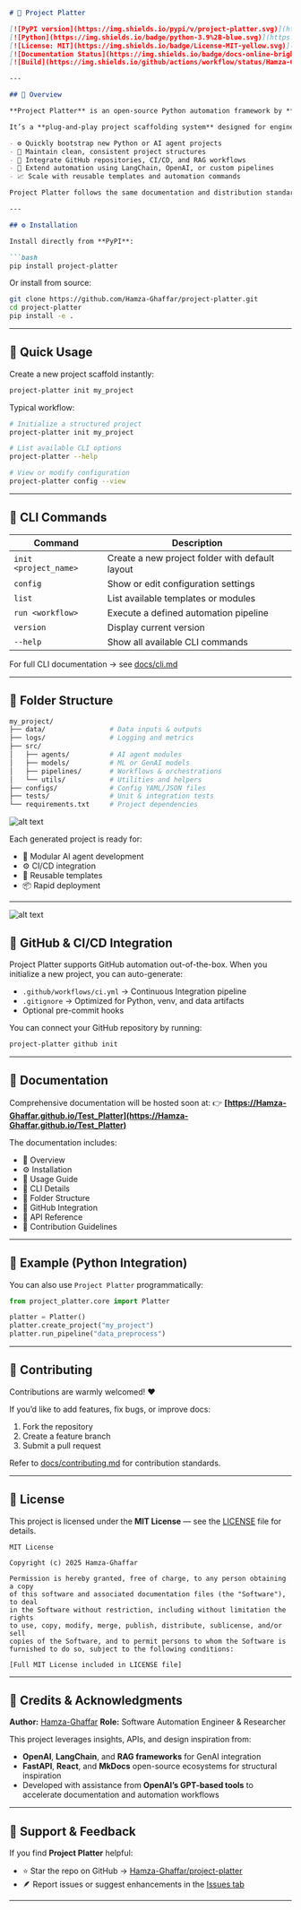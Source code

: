 

````markdown
# 🧠 Project Platter

[![PyPI version](https://img.shields.io/pypi/v/project-platter.svg)](https://pypi.org/project/project-platter/)
[![Python](https://img.shields.io/badge/python-3.9%2B-blue.svg)](https://www.python.org/)
[![License: MIT](https://img.shields.io/badge/License-MIT-yellow.svg)](LICENSE)
[![Documentation Status](https://img.shields.io/badge/docs-online-brightgreen.svg)](https://Hamza-Ghaffar.github.io/Test_Platter/)
[![Build](https://img.shields.io/github/actions/workflow/status/Hamza-Ghaffar/project-platter/ci.yml?branch=main)](https://github.com/Hamza-Ghaffar/project-platter/actions)

---

## 🚀 Overview

**Project Platter** is an open-source Python automation framework by **Hamza-Ghaffar**, built to streamline the setup and management of automation, agentic, and AI-based projects.

It’s a **plug-and-play project scaffolding system** designed for engineers, researchers, and developers who want to:

- ⚙️ Quickly bootstrap new Python or AI agent projects  
- 🧱 Maintain clean, consistent project structures  
- 🔗 Integrate GitHub repositories, CI/CD, and RAG workflows  
- 🤖 Extend automation using LangChain, OpenAI, or custom pipelines  
- 📈 Scale with reusable templates and automation commands  

Project Platter follows the same documentation and distribution standards as top-tier open-source libraries like **React**, **FastAPI**, and **LangChain**.

---

## ⚙️ Installation

Install directly from **PyPI**:

```bash
pip install project-platter
````

Or install from source:

```bash
git clone https://github.com/Hamza-Ghaffar/project-platter.git
cd project-platter
pip install -e .
```

---

## 🚀 Quick Usage

Create a new project scaffold instantly:

```bash
project-platter init my_project
```

Typical workflow:

```bash
# Initialize a structured project
project-platter init my_project

# List available CLI options
project-platter --help

# View or modify configuration
project-platter config --view
```

---

## 🧩 CLI Commands

| Command               | Description                                     |
| --------------------- | ----------------------------------------------- |
| `init <project_name>` | Create a new project folder with default layout |
| `config`              | Show or edit configuration settings             |
| `list`                | List available templates or modules             |
| `run <workflow>`      | Execute a defined automation pipeline           |
| `version`             | Display current version                         |
| `--help`              | Show all available CLI commands                 |

For full CLI documentation → see [docs/cli.md](docs/cli.md)

---

## 🧱 Folder Structure

```bash
my_project/
├── data/                # Data inputs & outputs
├── logs/                # Logging and metrics
├── src/
│   ├── agents/          # AI agent modules
│   ├── models/          # ML or GenAI models
│   ├── pipelines/       # Workflows & orchestrations
│   └── utils/           # Utilities and helpers
├── configs/             # Config YAML/JSON files
├── tests/               # Unit & integration tests
└── requirements.txt     # Project dependencies
```

![alt text](project_platter/User-Flow.svg)



Each generated project is ready for:

* 🧩 Modular AI agent development
* ⚙️ CI/CD integration
* 🔧 Reusable templates
* 📦 Rapid deployment

---
![alt text](project_platter/Flow-dia.svg)


## 🧰 GitHub & CI/CD Integration

Project Platter supports GitHub automation out-of-the-box.
When you initialize a new project, you can auto-generate:

* `.github/workflows/ci.yml` → Continuous Integration pipeline
* `.gitignore` → Optimized for Python, venv, and data artifacts
* Optional pre-commit hooks

You can connect your GitHub repository by running:

```bash
project-platter github init
```

---

## 📘 Documentation

Comprehensive documentation will be hosted soon at:
👉 **[https://Hamza-Ghaffar.github.io/Test_Platter](https://Hamza-Ghaffar.github.io/Test_Platter)**

The documentation includes:

* 🧠 Overview
* ⚙️ Installation
* 🚀 Usage Guide
* 🧩 CLI Details
* 🧱 Folder Structure
* 🧰 GitHub Integration
* 📘 API Reference
* 🤝 Contribution Guidelines

---

## 🧠 Example (Python Integration)

You can also use `Project Platter` programmatically:

```python
from project_platter.core import Platter

platter = Platter()
platter.create_project("my_project")
platter.run_pipeline("data_preprocess")
```

---

## 🤝 Contributing

Contributions are warmly welcomed! ❤️

If you’d like to add features, fix bugs, or improve docs:

1. Fork the repository
2. Create a feature branch
3. Submit a pull request

Refer to [docs/contributing.md](docs/contributing.md) for contribution standards.

---

## 🪪 License

This project is licensed under the **MIT License** — see the [LICENSE](LICENSE) file for details.

```
MIT License

Copyright (c) 2025 Hamza-Ghaffar

Permission is hereby granted, free of charge, to any person obtaining a copy
of this software and associated documentation files (the "Software"), to deal
in the Software without restriction, including without limitation the rights
to use, copy, modify, merge, publish, distribute, sublicense, and/or sell
copies of the Software, and to permit persons to whom the Software is
furnished to do so, subject to the following conditions:

[Full MIT License included in LICENSE file]
```

---

## 🧩 Credits & Acknowledgments

**Author:** [Hamza-Ghaffar](https://github.com/Hamza-Ghaffar)
**Role:** Software Automation Engineer & Researcher

This project leverages insights, APIs, and design inspiration from:

* **OpenAI**, **LangChain**, and **RAG frameworks** for GenAI integration
* **FastAPI**, **React**, and **MkDocs** open-source ecosystems for structural inspiration
* Developed with assistance from **OpenAI’s GPT-based tools** to accelerate documentation and automation workflows

---

## 🌟 Support & Feedback

If you find **Project Platter** helpful:

* ⭐ Star the repo on GitHub → [Hamza-Ghaffar/project-platter](https://github.com/Hamza-Ghaffar/project-platter)
* 🪶 Report issues or suggest enhancements in the [Issues tab](https://github.com/Hamza-Ghaffar/project-platter/issues)

---
